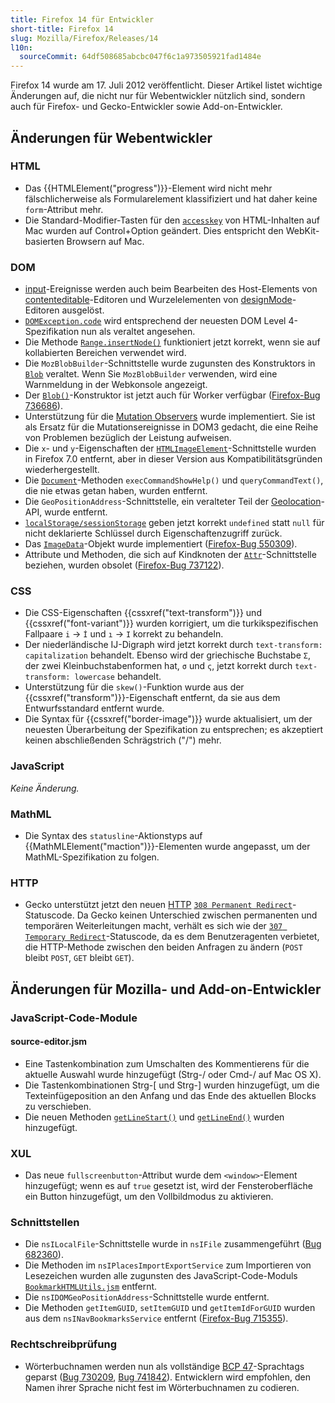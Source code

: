 ```yaml
---
title: Firefox 14 für Entwickler
short-title: Firefox 14
slug: Mozilla/Firefox/Releases/14
l10n:
  sourceCommit: 64df508685abcbc047f6c1a973505921fad1484e
---
```


Firefox 14 wurde am 17. Juli 2012 veröffentlicht. Dieser Artikel listet wichtige Änderungen auf, die nicht nur für Webentwickler nützlich sind, sondern auch für Firefox- und Gecko-Entwickler sowie Add-on-Entwickler.

## Änderungen für Webentwickler

### HTML

- Das {{HTMLElement("progress")}}-Element wird nicht mehr fälschlicherweise als Formularelement klassifiziert und hat daher keine `form`-Attribut mehr.
- Die Standard-Modifier-Tasten für den [`accesskey`](/de/docs/Web/HTML/Reference/Global_attributes) von HTML-Inhalten auf Mac wurden auf Control+Option geändert. Dies entspricht den WebKit-basierten Browsern auf Mac.

### DOM

- [input](/de/docs/Web/API/Element/input_event)-Ereignisse werden auch beim Bearbeiten des Host-Elements von [contenteditable](/de/docs/Web/API/HTMLElement/contentEditable)-Editoren und Wurzelelementen von [designMode](/de/docs/Web/API/Document/designMode)-Editoren ausgelöst.
- [`DOMException.code`](/de/docs/Web/API/DOMException) wird entsprechend der neuesten DOM Level 4-Spezifikation nun als veraltet angesehen.
- Die Methode [`Range.insertNode()`](/de/docs/Web/API/Range/insertNode) funktioniert jetzt korrekt, wenn sie auf kollabierten Bereichen verwendet wird.
- Die `MozBlobBuilder`-Schnittstelle wurde zugunsten des Konstruktors in [`Blob`](/de/docs/Web/API/Blob) veraltet. Wenn Sie `MozBlobBuilder` verwenden, wird eine Warnmeldung in der Webkonsole angezeigt.
- Der [`Blob()`](/de/docs/Web/API/Blob/Blob)-Konstruktor ist jetzt auch für Worker verfügbar ([Firefox-Bug 736686](https://bugzil.la/736686)).
- Unterstützung für die [Mutation Observers](/de/docs/Web/API/MutationObserver) wurde implementiert. Sie ist als Ersatz für die Mutationsereignisse in DOM3 gedacht, die eine Reihe von Problemen bezüglich der Leistung aufweisen.
- Die `x`- und `y`-Eigenschaften der [`HTMLImageElement`](/de/docs/Web/API/HTMLImageElement)-Schnittstelle wurden in Firefox 7.0 entfernt, aber in dieser Version aus Kompatibilitätsgründen wiederhergestellt.
- Die [`Document`](/de/docs/Web/API/Document)-Methoden `execCommandShowHelp()` und `queryCommandText()`, die nie etwas getan haben, wurden entfernt.
- Die `GeoPositionAddress`-Schnittstelle, ein veralteter Teil der [Geolocation](/de/docs/Web/API/Geolocation_API)-API, wurde entfernt.
- [`localStorage/sessionStorage`](/de/docs/Web/API/Storage) geben jetzt korrekt `undefined` statt `null` für nicht deklarierte Schlüssel durch Eigenschaftenzugriff zurück.
- Das [`ImageData`](/de/docs/Web/API/ImageData)-Objekt wurde implementiert ([Firefox-Bug 550309](https://bugzil.la/550309)).
- Attribute und Methoden, die sich auf Kindknoten der [`Attr`](/de/docs/Web/API/Attr)-Schnittstelle beziehen, wurden obsolet ([Firefox-Bug 737122](https://bugzil.la/737122)).

### CSS

- Die CSS-Eigenschaften {{cssxref("text-transform")}} und {{cssxref("font-variant")}} wurden korrigiert, um die turkikspezifischen Fallpaare `i` → `İ` und `ı` → `I` korrekt zu behandeln.
- Der niederländische IJ-Digraph wird jetzt korrekt durch `text-transform: capitalization` behandelt. Ebenso wird der griechische Buchstabe `Σ`, der zwei Kleinbuchstabenformen hat, `σ` und `ς`, jetzt korrekt durch `text-transform: lowercase` behandelt.
- Unterstützung für die `skew()`-Funktion wurde aus der {{cssxref("transform")}}-Eigenschaft entfernt, da sie aus dem Entwurfsstandard entfernt wurde.
- Die Syntax für {{cssxref("border-image")}} wurde aktualisiert, um der neuesten Überarbeitung der Spezifikation zu entsprechen; es akzeptiert keinen abschließenden Schrägstrich ("/") mehr.

### JavaScript

_Keine Änderung._

### MathML

- Die Syntax des `statusline`-Aktionstyps auf {{MathMLElement("maction")}}-Elementen wurde angepasst, um der MathML-Spezifikation zu folgen.

### HTTP

- Gecko unterstützt jetzt den neuen [HTTP](/de/docs/Web/HTTP) [`308 Permanent Redirect`](/de/docs/Web/HTTP/Reference/Status/308)-Statuscode. Da Gecko keinen Unterschied zwischen permanenten und temporären Weiterleitungen macht, verhält es sich wie der [`307 Temporary Redirect`](/de/docs/Web/HTTP/Reference/Status/307)-Statuscode, da es dem Benutzeragenten verbietet, die HTTP-Methode zwischen den beiden Anfragen zu ändern (`POST` bleibt `POST`, `GET` bleibt `GET`).

## Änderungen für Mozilla- und Add-on-Entwickler

### JavaScript-Code-Module

#### source-editor.jsm

- Eine Tastenkombination zum Umschalten des Kommentierens für die aktuelle Auswahl wurde hinzugefügt (Strg-/ oder Cmd-/ auf Mac OS X).
- Die Tastenkombinationen Strg-\[ und Strg-] wurden hinzugefügt, um die Texteinfügeposition an den Anfang und das Ende des aktuellen Blocks zu verschieben.
- Die neuen Methoden [`getLineStart()`](/de/docs/JavaScript_code_modules/source-editor.jsm#getLineStart%28%29) und [`getLineEnd()`](/de/docs/JavaScript_code_modules/source-editor.jsm#getLineEnd%28%29) wurden hinzugefügt.

### XUL

- Das neue `fullscreenbutton`-Attribut wurde dem `<window>`-Element hinzugefügt; wenn es auf `true` gesetzt ist, wird der Fensteroberfläche ein Button hinzugefügt, um den Vollbildmodus zu aktivieren.

### Schnittstellen

- Die `nsILocalFile`-Schnittstelle wurde in `nsIFile` zusammengeführt ([Bug 682360](https://bugzil.la/682360)).
- Die Methoden im `nsIPlacesImportExportService` zum Importieren von Lesezeichen wurden alle zugunsten des JavaScript-Code-Moduls [`BookmarkHTMLUtils.jsm`](/de/docs/JavaScript_code_modules/BookmarkHTMLUtils.jsm) entfernt.
- Die `nsIDOMGeoPositionAddress`-Schnittstelle wurde entfernt.
- Die Methoden `getItemGUID`, `setItemGUID` und `getItemIdForGUID` wurden aus dem `nsINavBookmarksService` entfernt ([Firefox-Bug 715355](https://bugzil.la/715355)).

### Rechtschreibprüfung

- Wörterbuchnamen werden nun als vollständige [BCP 47](https://www.rfc-editor.org/info/bcp47)-Sprachtags geparst ([Bug 730209](https://bugzil.la/730209), [Bug 741842](https://bugzil.la/741842)). Entwicklern wird empfohlen, den Namen ihrer Sprache nicht fest im Wörterbuchnamen zu codieren.
